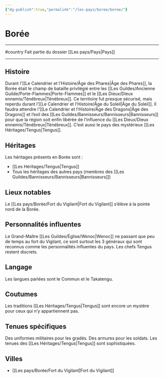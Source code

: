 ```yaml
---
{"dg-publish":true,"permalink":"/les-pays/boree/boree/"}
---
```


# Borée
----
#country 
Fait partie du dossier [[Les pays/Pays\|Pays]]

-------
## Histoire
Durant l'[[Le Calendrier et l'Histoire/Âge des Phares\|Âge des Phares]], la Borée était le champ de bataille privilégié entre les [[Les Guildes/Ancienne Guilde/Porte-Flammes\|Porte-Flammes]] et le [[Les Dieux/Dieux ennemis/Ténébreux\|Ténébreux]]. Ce territoire fut presque sécurisé, mais reperdu durant l’[[Le Calendrier et l'Histoire/Âge du Soleil\|Âge du Soleil]]. Il faudra attendre l'[[Le Calendrier et l'Histoire/Âge des Dragons\|Âge des Dragons]] et l’exil des [[Les Guildes/Bannisseurs/Bannisseurs\|Bannisseurs]] pour que la région soit enfin libérée de l’influence du [[Les Dieux/Dieux ennemis/Ténébreux\|Ténébreux]].
C’est aussi le pays des mystérieux [[Les Héritages/Tengus\|Tengus]].
## Héritages
Les héritages présents en Borée sont :
- [[Les Héritages/Tengus\|Tengus]]
- Tous les héritages des autres pays (membres des [[Les Guildes/Bannisseurs/Bannisseurs\|Bannisseurs]])
## Lieux notables
Le [[Les pays/Borée/Fort du Vigilant\|Fort du Vigilant]] s’élève à la pointe nord de la Borée.
## Personnalités influentes
Le Grand-Maître [[Les Guildes/Église/Wenoc\|Wenoc]] ne passant que peu de temps au fort du Vigilant, ce sont surtout les 3 généraux qui sont reconnus comme les personnalités influentes du pays.
Les chefs Tengus restent discrets.
## Langage
 Les langues parlées sont le Commun et le Takatengu.
## Coutumes
Les traditions [[Les Héritages/Tengus\|Tengus]] sont encore un mystère pour ceux qui n’y appartiennent pas.
## Tenues spécifiques
Des uniformes militaires pour les gradés. Des armures pour les soldats.
Les tenues des [[Les Héritages/Tengus\|Tengus]] sont sophistiquées.
## Villes
- [[Les pays/Borée/Fort du Vigilant\|Fort du Vigilant]]